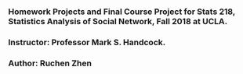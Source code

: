### Homework Projects and Final Course Project for Stats 218, Statistics Analysis of Social Network, Fall 2018 at UCLA. 
### Instructor: Professor Mark S. Handcock. 
### Author: Ruchen Zhen

